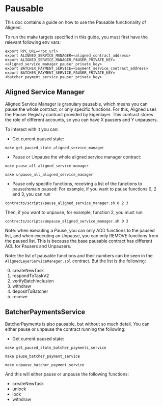 # Pausable
This doc contains a guide on how to use the Pausable functionality of Aligned.

To run the make targets specified in this guide, you must first have the relevant following env vars:
```
export RPC_URL=<rpc_url>
export ALIGNED_SERVICE_MANAGER=<aligned_contract_address>
export ALIGNED_SERVICE_MANAGER_PAUSER_PRIVATE_KEY=<aligned_service_manager_pauser_private_key>
export BATCHER_PAYMENT_SERVICE=<payment_service_contract_address>
export BATCHER_PAYMENT_SERVICE_PAUSER_PRIVATE_KEY=<batcher_payment_service_pauser_private_key>
```

## Aligned Service Manager

Aligned Service Manager is granulary pausable, which means you can pause the whole contract, or only specific functions. For this,
Aligned uses the Pauser Registry contract provided by Eigenlayer. This contract stores the role of different accounts, so
you can have X pausers and Y unpausers.

To interact with it you can:

- Get current paused state:
```
make get_paused_state_aligned_service_manager
```

- Pause or Unpause the whole aligned service manager contract:
```
make pause_all_aligned_service_manager
```
```
make unpause_all_aligned_service_manager
```

- Pause only specific functions, receiving a list of the functions to pause/remain paused:
For example, if you want to pause functions 0, 2 and 3, you can run
```
contracts/scripts/pause_aligned_service_manager.sh 0 2 3
```
Then, if you want to unpause, for example, function 2, you must run
```
contracts/scripts/unpause_aligned_service_manager.sh 0 3
```

Note: when executing a Pause, you can only ADD functions to the paused list, and when executing an Unpause, you can only REMOVE functions from the paused list. This is because the base pausable contract has different ACL for Pausers and Unpausers.

Note: the list of pausable functions and their numbers can be seen in the `AlignedLayerServiceManager.sol` contract. But the list is the following:

0. createNewTask
1. respondToTaskV2
2. verifyBatchInclusion
3. withdraw
4. depositToBatcher
5. receive

## BatcherPaymentsService

BatcherPayments is also pausable, but without so much detail. You can either pause or unpause the contract running the following:

- Get current paused state:
```
make get_paused_state_batcher_payments_service
```

```
make pause_batcher_payment_service
```
```
make unpause_batcher_payment_service
```

And this will either pause or unpause the following functions:
- createNewTask
- unlock
- lock
- withdraw
